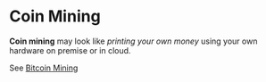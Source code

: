 # Coin Mining

**Coin mining** may look like _printing your own money_ using your own hardware on premise or in cloud.

See [Bitcoin Mining](https://www.bitcoinmining.com/)
